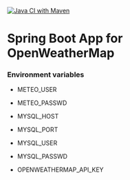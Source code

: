 [![Java CI with Maven](https://github.com/m4j-git/meteo-ow/actions/workflows/maven.yml/badge.svg)](https://github.com/m4j-git/meteo-ow/actions/workflows/maven.yml)

# Spring Boot App for OpenWeatherMap

### Environment variables

* METEO_USER
* METEO_PASSWD

* MYSQL_HOST
* MYSQL_PORT
* MYSQL_USER
* MYSQL_PASSWD

* OPENWEATHERMAP_API_KEY
